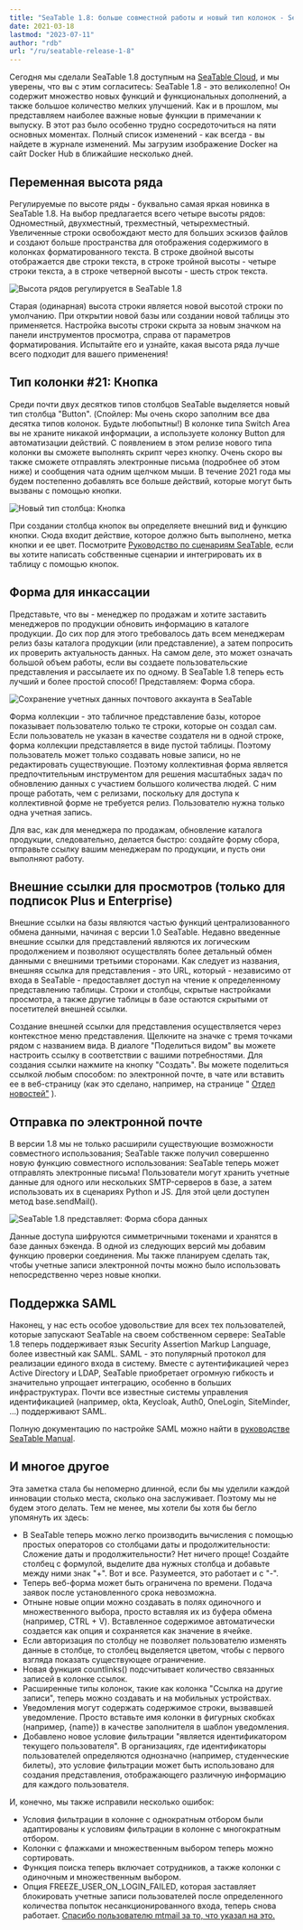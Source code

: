 ```yaml
---
title: "SeaTable 1.8: больше совместной работы и новый тип колонок - SeaTable"
date: 2021-03-18
lastmod: "2023-07-11"
author: "rdb"
url: "/ru/seatable-release-1-8"
---
```


Сегодня мы сделали SeaTable 1.8 доступным на [SeaTable Cloud](https://cloud.seatable.io), и мы уверены, что вы с этим согласитесь: SeaTable 1.8 - это великолепно! Он содержит множество новых функций и функциональных дополнений, а также большое количество мелких улучшений. Как и в прошлом, мы представляем наиболее важные новые функции в примечании к выпуску. В этот раз было особенно трудно сосредоточиться на пяти основных моментах. Полный список изменений - как всегда - вы найдете в журнале изменений. Мы загрузим изображение Docker на сайт Docker Hub в ближайшие несколько дней.  

## Переменная высота ряда

Регулируемые по высоте ряды - буквально самая яркая новинка в SeaTable 1.8. На выбор предлагается всего четыре высоты рядов: Одноместный, двухместный, трехместный, четырехместный. Увеличенные строки освобождают место для больших эскизов файлов и создают больше пространства для отображения содержимого в колонках форматированного текста. В строке двойной высоты отображается две строки текста, в строке тройной высоты - четыре строки текста, а в строке четверной высоты - шесть строк текста.

![Высота рядов регулируется в SeaTable 1.8](images/SeaTable1.8_CustomizableRowHeight_1498x646.png)

Старая (одинарная) высота строки является новой высотой строки по умолчанию. При открытии новой базы или создании новой таблицы это применяется. Настройка высоты строки скрыта за новым значком на панели инструментов просмотра, справа от параметров форматирования. Испытайте его и узнайте, какая высота ряда лучше всего подходит для вашего применения!

## Тип колонки #21: Кнопка

Среди почти двух десятков типов столбцов SeaTable выделяется новый тип столбца "Button". (Спойлер: Мы очень скоро заполним все два десятка типов колонок. Будьте любопытны!) В колонке типа Switch Area вы не храните никакой информации, а используете колонку Button для автоматизации действий. С появлением в этом релизе нового типа колонки вы сможете выполнять скрипт через кнопку. Очень скоро вы также сможете отправлять электронные письма (подробнее об этом ниже) и сообщения чата одним щелчком мыши. В течение 2021 года мы будем постепенно добавлять все больше действий, которые могут быть вызваны с помощью кнопки.

![Новый тип столбца: Кнопка](images/SeaTable1.8_ColumnType_Button_1500x708.png)

При создании столбца кнопок вы определяете внешний вид и функцию кнопки. Сюда входит действие, которое должно быть выполнено, метка кнопки и ее цвет. Посмотрите [Руководство по сценариям SeaTable](https://seatable.github.io/seatable-scripts/), если вы хотите написать собственные сценарии и интегрировать их в таблицу с помощью кнопок.

## Форма для инкассации

Представьте, что вы - менеджер по продажам и хотите заставить менеджеров по продукции обновить информацию в каталоге продукции. До сих пор для этого требовалось дать всем менеджерам релиз базы каталога продукции (или представление), а затем попросить их проверить актуальность данных. На самом деле, это может означать большой объем работы, если вы создаете пользовательские представления и рассылаете их по одному. В SeaTable 1.8 теперь есть лучший и более простой способ! Представляем: Форма сбора.

![Сохранение учетных данных почтового аккаунта в SeaTable](images/SeaTable1.8_MailAccount_1500x495.png)

Форма коллекции - это табличное представление базы, которое показывает пользователю только те строки, которые он создал сам. Если пользователь не указан в качестве создателя ни в одной строке, форма коллекции представляется в виде пустой таблицы. Поэтому пользователь может только создавать новые записи, но не редактировать существующие. Поэтому коллективная форма является предпочтительным инструментом для решения масштабных задач по обновлению данных с участием большого количества людей. С ним проще работать, чем с релизами, поскольку для доступа к коллективной форме не требуется релиз. Пользователю нужна только одна учетная запись.

Для вас, как для менеджера по продажам, обновление каталога продукции, следовательно, делается быстро: создайте форму сбора, отправьте ссылку вашим менеджерам по продукции, и пусть они выполняют работу.

## Внешние ссылки для просмотров (только для подписок Plus и Enterprise)

Внешние ссылки на базы являются частью функций централизованного обмена данными, начиная с версии 1.0 SeaTable. Недавно введенные внешние ссылки для представлений являются их логическим продолжением и позволяют осуществлять более детальный обмен данными с внешними третьими сторонами. Как следует из названия, внешняя ссылка для представления - это URL, который - независимо от входа в SeaTable - предоставляет доступ на чтение к определенному представлению таблицы. Строки и столбцы, скрытые настройками просмотра, а также другие таблицы в базе остаются скрытыми от посетителей внешней ссылки.

Создание внешней ссылки для представления осуществляется через контекстное меню представления. Щелкните на значке с тремя точками рядом с названием вида. В диалоге "Поделиться видом" вы можете настроить ссылку в соответствии с вашими потребностями. Для создания ссылки нажмите на кнопку "Создать". Вы можете поделиться ссылкой любым способом: по электронной почте, в чате или вставить ее в веб-страницу (как это сделано, например, на странице " [Отдел новостей"](/ru/unternehmen/newsroom/) ).

## Отправка по электронной почте

В версии 1.8 мы не только расширили существующие возможности совместного использования; SeaTable также получил совершенно новую функцию совместного использования: SeaTable теперь может отправлять электронные письма! Пользователи могут хранить учетные данные для одного или нескольких SMTP-серверов в базе, а затем использовать их в сценариях Python и JS. Для этой цели доступен метод base.sendMail().

![SeaTable 1.8 представляет: Форма сбора данных](images/SeaTable1.8_DataCollectionTable_1500x495.png)

Данные доступа шифруются симметричными токенами и хранятся в базе данных бэкенда. В одной из следующих версий мы добавим функцию проверки соединения. Мы также планируем сделать так, чтобы учетные записи электронной почты можно было использовать непосредственно через новые кнопки.

## Поддержка SAML

Наконец, у нас есть особое удовольствие для всех тех пользователей, которые запускают SeaTable на своем собственном сервере: SeaTable 1.8 теперь поддерживает язык Security Assertion Markup Language, более известный как SAML. SAML - это популярный протокол для реализации единого входа в систему. Вместе с аутентификацией через Active Directory и LDAP, SeaTable приобретает огромную гибкость и значительно упрощает интеграцию, особенно в больших инфраструктурах. Почти все известные системы управления идентификацией (например, okta, Keycloak, Auth0, OneLogin, SiteMinder, ...) поддерживают SAML.

Полную документацию по настройке SAML можно найти в [руководстве SeaTable Manual](https://manual.seatable.io/config/enterprise/saml/).

## И многое другое

Эта заметка стала бы непомерно длинной, если бы мы уделили каждой инновации столько места, сколько она заслуживает. Поэтому мы не будем этого делать. Тем не менее, мы хотели бы хотя бы бегло упомянуть их здесь:

- В SeaTable теперь можно легко производить вычисления с помощью простых операторов со столбцами даты и продолжительности: Сложение даты и продолжительности? Нет ничего проще! Создайте столбец с формулой, выделите два нужных столбца и добавьте между ними знак "+". Вот и все. Разумеется, это работает и с "-".
- Теперь веб-форма может быть ограничена по времени. Подача заявок после установленного срока невозможна.
- Отныне новые опции можно создавать в полях одиночного и множественного выбора, просто вставляя их из буфера обмена (например, CTRL + V). Вставленное содержимое автоматически создается как опция и сохраняется как значение в ячейке.
- Если авторизация по столбцу не позволяет пользователю изменять данные в столбце, то столбец выделяется цветом, чтобы с первого взгляда показать существующее ограничение.
- Новая функция countlinks() подсчитывает количество связанных записей в колонке ссылок.
- Расширенные типы колонок, такие как колонка "Ссылка на другие записи", теперь можно создавать и на мобильных устройствах.
- Уведомления могут содержать содержимое строки, вызвавшей уведомление. Просто вставьте имя колонки в фигурных скобках (например, {name}) в качестве заполнителя в шаблон уведомления.
- Добавлено новое условие фильтрации "является идентификатором текущего пользователя". В организациях, где идентификаторы пользователей определяются однозначно (например, студенческие билеты), это условие фильтрации может быть использовано для создания представления, отображающего различную информацию для каждого пользователя.

И, конечно, мы также исправили несколько ошибок:

- Условия фильтрации в колонне с однократным отбором были адаптированы к условиям фильтрации в колонне с многократным отбором.
- Колонки с флажками и множественным выбором теперь можно сортировать.
- Функция поиска теперь включает сотрудников, а также колонки с одиночным и множественным выбором.
- Опция FREEZE\_USER\_ON\_LOGIN\_FAILED, которая заставляет блокировать учетные записи пользователей после определенного количества попыток несанкционированного входа, теперь снова работает. [Спасибо пользователю mtmail за то, что указал на это.](https://forum.seatable.io/t/v1-7-1-freeze-account-and-fail2ban/296)
